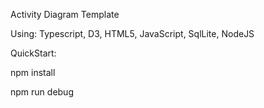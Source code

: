 Activity Diagram Template

Using: Typescript, D3, HTML5, JavaScript, SqlLite, NodeJS

QuickStart:

npm install

npm run debug